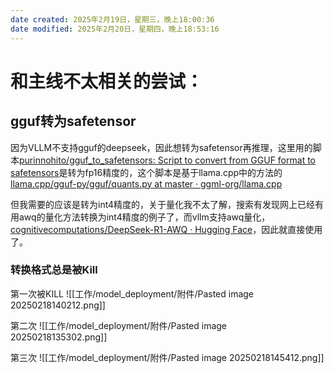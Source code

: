 ```yaml
---
date created: 2025年2月19日，星期三，晚上18:00:36
date modified: 2025年2月20日，星期四，晚上18:53:16
---
```


# 和主线不太相关的尝试：
## gguf转为safetensor
因为VLLM不支持gguf的deepseek，因此想转为safetensor再推理，这里用的脚本[purinnohito/gguf_to_safetensors: Script to convert from GGUF format to safetensors](https://github.com/purinnohito/gguf_to_safetensors)是转为fp16精度的，这个脚本是基于llama.cpp中的方法的[llama.cpp/gguf-py/gguf/quants.py at master · ggml-org/llama.cpp](https://github.com/ggml-org/llama.cpp/blob/master/gguf-py/gguf/quants.py#L67)

但我需要的应该是转为int4精度的，关于量化我不太了解，搜索有发现网上已经有用awq的量化方法转换为int4精度的例子了，而vllm支持awq量化，[cognitivecomputations/DeepSeek-R1-AWQ · Hugging Face](https://huggingface.co/cognitivecomputations/DeepSeek-R1-AWQ)，因此就直接使用了。

### 转换格式总是被Kill
第一次被KILL
![[工作/model_deployment/附件/Pasted image 20250218140212.png]]


第二次
![[工作/model_deployment/附件/Pasted image 20250218135302.png]]


第三次
![[工作/model_deployment/附件/Pasted image 20250218145412.png]]